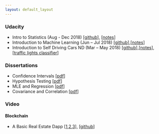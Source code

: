 ```yaml
---
layout: default_layout
---
```


### Udacity

* Intro to Statistics (Aug - Dec 2018) [[github](https://github.com/parthi2929/ud_st101)], [[notes](https://intro-to-statistics.readthedocs.io/)]
* Introduction to Machine Learning (Jun – Jul 2018) [[github](https://github.com/parthi2929/ud120_iML)],[[notes](https://intro-to-machine-learning.readthedocs.io/)]
* Introduction to Self Driving Cars ND (Mar – May 2018) [[github](https://github.com/parthi2929/ud_isdc_nd113)],[[notes](https://intro-to-self-driving-cars.readthedocs.io/)],[[traffic lights classifier](https://intro-to-self-driving-cars.readthedocs.io/8.%20Computer%20Vision%20and%20Classification/1.%20Final%20Project%20-%20Traffic_Light_Classifier/)]

### Dissertations  

* Confidence Intervals [[pdf](http://nbviewer.jupyter.org/github/parthi2929/ud_st101/blob/master/mkdocs/docs/Dissertations/24_Confidence_Intervals.pdf)]  
* Hypothesis Testing [[pdf](http://nbviewer.jupyter.org/github/parthi2929/ud_st101/blob/master/mkdocs/docs/Dissertations/24_Hypothesis_Testing_Main.pdf)]
* MLE and Regression [[pdf](http://nbviewer.jupyter.org/github/parthi2929/ud_st101/blob/master/mkdocs/docs/Dissertations/29_MLE_Regression_Main.pdf)]
* Covariance and Correlation  [[pdf](http://nbviewer.jupyter.org/github/parthi2929/ud_st101/blob/master/mkdocs/docs/Dissertations/30_Correlation_Main.pdf)]

### Video

#### Blockchain 

* A Basic Real Estate Dapp [[1](https://www.youtube.com/watch?v=0dmo75qyXGk),[2](https://www.youtube.com/watch?v=uQMEfcqqYDY),[3](https://www.youtube.com/watch?v=92gkZO0tR8o)], [[github](https://github.com/parthi2929/a-basic-real-estate-dapp)]

